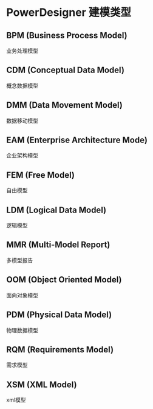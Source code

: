 # PowerDesigner 建模类型

## BPM (Business Process Model)

业务处理模型



## CDM (Conceptual Data Model)

概念数据模型



## DMM (Data Movement Model)

数据移动模型



## EAM (Enterprise Architecture Mode)

企业架构模型



## FEM (Free Model)

自由模型



## LDM (Logical Data Model)

逻辑模型



## MMR (Multi-Model Report)

多模型报告



## OOM (Object Oriented Model)

面向对象模型



## PDM (Physical Data Model)

物理数据模型



## RQM (Requirements Model)

需求模型



## XSM (XML Model)

xml模型